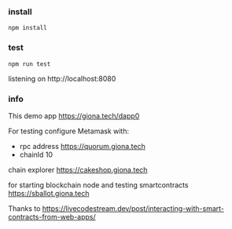 ### install
```
npm install
```

### test 
```
npm run test
```
listening on http://localhost:8080

### info

This demo app https://giona.tech/dapp0

For testing configure Metamask with:
- rpc address https://quorum.giona.tech
- chainId 10

chain explorer https://cakeshop.giona.tech

for starting blockchain node and testing smartcontracts https://sballot.giona.tech

Thanks to https://livecodestream.dev/post/interacting-with-smart-contracts-from-web-apps/

